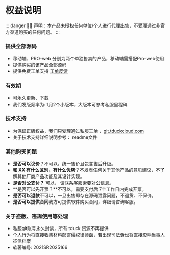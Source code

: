 # 权益说明

::: danger 💁‍♂️ 声明：本产品未授权任何单位/个人进行代理出售，不受理通过非官方渠道购买的任何问题。
:::

### 提供全部源码

- 移动端、PRO-web 分别为两个单独售卖的产品，移动端需搭配Pro-web使用
- 提供购买的该产品全部源码
- 提供免费工单支持  [工单反馈](https://www.yuque.com/tduck/home/hi6tor)
  <a name="CHEKb"></a>
### 有效期

- 可永久更新、下载
- 我们发版频率为: 1月2个小版本，大版本可参考私服里程碑
  <a name="ptqFX"></a>
### 技术支持

- 为保证正版权益，我们只受理通过私服工单 ，[git.tduckcloud.com](https://git.tduckcloud.com)
- 关于技术支持详细说明参考： readme文件
  <a name="JQl1T"></a>
### 其他购买问题

- **是否可以议价**？不可以，统一售价且包含售后升级。
- **和 XX 有什么区别，有什么优势**？不发表任何关于其他产品的意见建议，不了解其他厂商产品功能及其设计实现。
- **是否对公支付？** 可以， 请联系客服索要对公信息。
- **是否可以先开票？**不可以，需要支付后 7个工作日内完成开票。
- **是否可以退款**不可以，一旦出售即存在源码泄露问题，不退货、不保价。
- **是否可以提供合同**我方可提供软件购买合同，详细请咨询客服。
  <a name="uh2x5"></a>
### 关于盗版、违规使用等处理

- 私服git账号永久封禁，所有 tduck 资源不再提供
- 个人行为将直接收集材料邮寄侵权律师函，若出现司法诉讼将直接影响当事人征信档案
- 软著编号: 2021SR2025166
